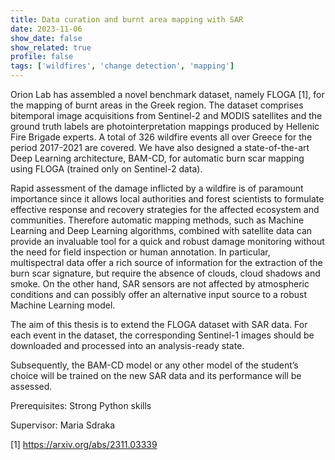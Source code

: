 ```yaml
---
title: Data curation and burnt area mapping with SAR
date: 2023-11-06
show_date: false
show_related: true
profile: false
tags: ['wildfires', 'change detection', 'mapping']
---
```


Orion Lab has assembled a novel benchmark dataset, namely FLOGA [1], for the mapping of burnt areas in the Greek region. The dataset comprises bitemporal image acquisitions from Sentinel-2 and MODIS satellites and the ground truth labels are photointerpretation mappings produced by Hellenic Fire Brigade experts. A total of 326 wildfire events all over Greece for the period 2017-2021 are covered. We have also designed a state-of-the-art Deep Learning architecture, BAM-CD, for automatic burn scar mapping using FLOGA (trained only on Sentinel-2 data).

Rapid assessment of the damage inflicted by a wildfire is of paramount importance since it allows local authorities and forest scientists to formulate effective response and recovery strategies for the affected ecosystem and communities. Therefore automatic mapping methods, such as Machine Learning and Deep Learning algorithms, combined with satellite data can provide an invaluable tool for a quick and robust damage monitoring without the need for field inspection or human annotation. In particular, multispectral data offer a rich source of information for the extraction of the burn scar signature, but require the absence of clouds, cloud shadows and smoke. On the other hand, SAR sensors are not affected by atmospheric conditions and can possibly offer an alternative input source to a robust Machine Learning model.

The aim of this thesis is to extend the FLOGA dataset with SAR data. For each event in the dataset, the corresponding Sentinel-1 images should be downloaded and processed into an analysis-ready state.

Subsequently, the BAM-CD model or any other model of the student’s choice will be trained on the new SAR data and its performance will be assessed.

Prerequisites: Strong Python skills

Supervisor: Maria Sdraka

[1] https://arxiv.org/abs/2311.03339